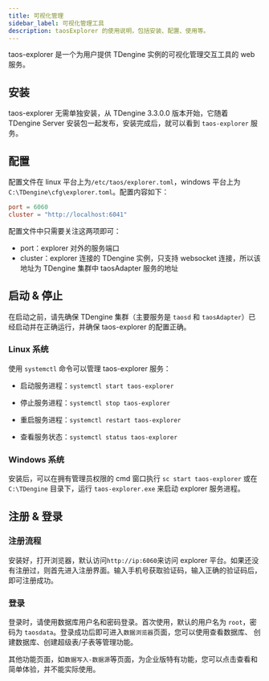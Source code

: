 ```yaml
---
title: 可视化管理
sidebar_label: 可视化管理工具
description: taosExplorer 的使用说明，包括安装、配置、使用等。
---
```


taos-explorer 是一个为用户提供 TDengine 实例的可视化管理交互工具的 web 服务。

## 安装

taos-explorer 无需单独安装，从 TDengine 3.3.0.0 版本开始，它随着 TDengine Server 安装包一起发布，安装完成后，就可以看到 `taos-explorer` 服务。

## 配置

配置文件在 linux 平台上为`/etc/taos/explorer.toml`，windows 平台上为`C:\TDengine\cfg\explorer.toml`。配置内容如下：

``` toml
port = 6060
cluster = "http://localhost:6041"
```

配置文件中只需要关注这两项即可：

- port：explorer 对外的服务端口
- cluster：explorer 连接的 TDengine 实例，只支持 websocket 连接，所以该地址为 TDengine 集群中 taosAdapter 服务的地址

## 启动 & 停止

在启动之前，请先确保 TDengine 集群（主要服务是 `taosd` 和 `taosAdapter`）已经启动并在正确运行，并确保 taos-explorer 的配置正确。

### Linux 系统

使用 `systemctl` 命令可以管理 taos-explorer 服务：

- 启动服务进程：`systemctl start taos-explorer`

- 停止服务进程：`systemctl stop taos-explorer`

- 重启服务进程：`systemctl restart taos-explorer`

- 查看服务状态：`systemctl status taos-explorer`

### Windows 系统

安装后，可以在拥有管理员权限的 cmd 窗口执行 `sc start taos-explorer` 或在 `C:\TDengine` 目录下，运行 `taos-explorer.exe` 来启动 explorer 服务进程。

## 注册 & 登录

### 注册流程

安装好，打开浏览器，默认访问`http://ip:6060`来访问 explorer 平台。如果还没有注册过，则首先进入注册界面。输入手机号获取验证码，输入正确的验证码后，即可注册成功。

### 登录

登录时，请使用数据库用户名和密码登录。首次使用，默认的用户名为 `root`，密码为 `taosdata`。登录成功后即可进入`数据浏览器`页面，您可以使用查看数据库、 创建数据库、创建超级表/子表等管理功能。

其他功能页面，如`数据写入-数据源`等页面，为企业版特有功能，您可以点击查看和简单体验，并不能实际使用。
